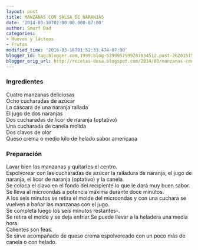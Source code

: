 ```yaml
---
layout: post
title: MANZANAS CON SALSA DE NARANJAS
date: '2014-03-10T02:00:00.000-07:00'
author: Smurf Dad
categories:
- Huevos y lácteos
- Frutas
modified_time: '2016-03-16T01:52:33.474-07:00'
blogger_id: tag:blogger.com,1999:blog-5299957599287034512.post-2620151549407422560
blogger_orig_url: http://recetas-desa.blogspot.com/2014/03/manzanas-con-salsa-de-naranjas.html
---
```


<h3>Ingredientes</h3>Cuatro manzanas deliciosas<br />Ocho cucharadas de azúcar<br />La cáscara de una naranja rallada<br />El jugo de dos naranjas<br />Dos cucharadas de licor de naranja (optativo)<br />Una cucharada de canela molida<br />Dos clavos de olor<br />Queso crema o medio kilo de helado sabor americana<br /><h3>Preparación</h3>Lavar bien las manzanas y quitarles el centro.<br />Espolvorear con las cucharadas de azúcar la ralladura de naranja, el jugo de naranja, el licor de naranja (optativo) y la canela.<br />Se coloca el clavo en el fondo del recipiente lo que le dará muy buen sabor.<br />Se lleva al microondas a potencia máxima durante doce minutos.<br />A los seis minutos se retira el molde del microondas y con una cuchara se vuelven a bañar las manzanas con el jugo.<br />Se completa luego los seis minutos restantes-.<br />Se retira el molde y se deja enfriar.Se puede llevar a la heladera una media hora.<br />Calientes son feas.<br />Se sirve acompañado de queso crema espolvoreado con un poco más de canela o con helado.